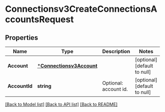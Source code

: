 # Connectionsv3CreateConnectionsAccountsRequest

## Properties
Name | Type | Description | Notes
------------ | ------------- | ------------- | -------------
**Account** | [***Connectionsv3Account**](connectionsv3Account.md) |  | [optional] [default to null]
**AccountId** | **string** | Optional: account id. | [optional] [default to null]

[[Back to Model list]](../README.md#documentation-for-models) [[Back to API list]](../README.md#documentation-for-api-endpoints) [[Back to README]](../README.md)

